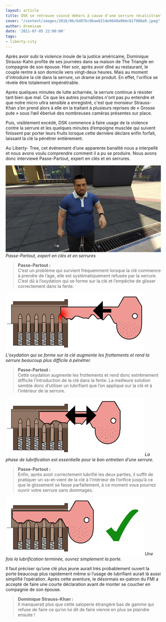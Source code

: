 ```yaml
---
layout: article
title: DSK se retrouve coincé dehors à cause d'une serrure récalcitrante
cover: "/content/images/2016/06/6d07bc9bae6214e9649a904c617988a9.jpeg"
author: dremixam
date: '2011-07-05 22:00:00'
tags:
- liberty-city
---
```


Après avoir subi la violence inouïe de la justice américaine, Dominique Strauss-Kahn profite de ses journées dans sa maison de The Triangle en compagnie de son épouse. Hier soir, après avoir dîné au restaurant, le couple rentre à son domicile vers vingt-​deux heures. Mais au moment d'introduire la clé dans la serrure, un drame se produit. En effet, l'orifice se révèle être totalement impénétrable.

Après quelques minutes de lutte acharnée, la serrure continue à résister tant bien que mal. Ce que les autres journalistes n'ont pas pu entendre et que notre micro ultra sensible a enregistré, c'est que monsieur Strauss-Khan s’en prend alors à elle en la traitant à plusieurs reprises de « Grosse pute » sous l’œil éberlué des nombreuses caméras présentes sur place.

Puis, visiblement excédé, DSK commence à faire usage de la violence contre la serrure et les quelques minutes d’empoigne musclée qui suivent finissent par porter leurs fruits lorsque cette dernière déclare enfin forfait, laissant la clé la pénétrer entièrement.

Au Liberty- Tree, cet événement d’une apparente banalité nous a interpellé et nous avons voulu comprendre comment il a pu se produire. Nous avons donc interviewé Passe-Partout, expert en clés et en serrures.

![](/content/images/2016/06/FmfxnEo23k20hlq3IB4VCg_0_0.jpg)
_Passe-Partout, expert en clés et en serrures_

> **Passe-Partout :**  
> C’est un problème qui survient fréquemment lorsque la clé commence à prendre de l’age, elle est systématiquement refusée par la serrure. C’est dû à l’oxydation qui se forme sur la clé et l’empêche de glisser correctement dans la fente.

![](/content/images/2016/06/serrure-ouille-1.png)
_L’oxydation qui se forme sur la clé augmente les frottements et rend la serrure beaucoup plus difficile à pénétrer._

> **Passe-Partout :**  
> Cette oxydation augmente les frottements et rend donc extrêmement difficile l’introduction de la clé dans la fente. La meilleure solution semble donc d’utiliser un lubrifiant que l’on applique sur la clé et à l’intérieur de la serrure.

![](/content/images/2016/06/serrure-lubrification.png)
_La phase de lubrification est essentielle pour le bon entretien d’une serrure._

> **Passe-Partout :**  
> Enfin, après avoir correctement lubrifié les deux parties, il suffit de pratiquer un va-​et-​vient de la clé à l’intérieur de l’orifice jusqu’à ce que le glissement se fasse parfaitement, à ce moment vous pourrez ouvrir votre serrure sans dommages.

![](/content/images/2016/06/serrure-ok.png)
_Une fois la lubrification terminée, ouvrez simplement la porte._

Il faut préciser qu’une clé plus jeune aurait très probablement ouvert la porte beaucoup plus rapidement même si l’usage de lubrifiant aurait là aussi simplifié l’opération. Après cette aventure, le désormais ex-patron du FMI a accepté de faire une courte déclaration avant de monter se coucher en compagnie de son épouse.

> **Dominique Strauss-Khan :**  
> Il manquerait plus que cette saloperie étrangère bas de gamme qui refuse de faire ce qu’on lui dit de faire vienne en plus se plaindre ensuite !